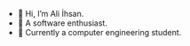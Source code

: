 - 👋 Hi, I’m Ali İhsan.
- 👀 A software enthusiast.
- 🌱 Currently a computer engineering student.

<!---
Gokyar/Gokyar is a ✨ special ✨ repository because its `README.md` (this file) appears on your GitHub profile.
You can click the Preview link to take a look at your changes.
--->
